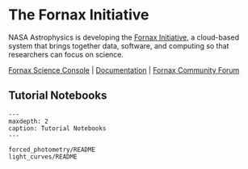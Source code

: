 # The Fornax Initiative

NASA Astrophysics is developing the [Fornax Initiative](https://pcos.gsfc.nasa.gov/Fornax/), a cloud-based system that
brings together data, software, and computing so that researchers can focus on science.

[Fornax Science Console](https://science-console.fornax.sciencecloud.nasa.gov/) | [Documentation](https://nasa-fornax.github.io/fornax-documentation/) | [Fornax Community Forum](https://discourse.fornax.sciencecloud.nasa.gov/)

## Tutorial Notebooks

```{toctree}
---
maxdepth: 2
caption: Tutorial Notebooks
---

forced_photometry/README
light_curves/README
```
